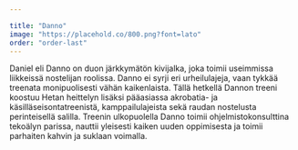 ```yaml
---

title: "Danno"
image: "https://placehold.co/800.png?font=lato"
order: "order-last"
---
```


Daniel eli Danno on duon järkkymätön kivijalka, joka toimii useimmissa liikkeissä nostelijan roolissa. Danno ei syrji eri urheilulajeja, vaan tykkää treenata monipuolisesti vähän kaikenlaista. Tällä hetkellä Dannon treeni koostuu Hetan heittelyn lisäksi pääasiassa akrobatia- ja käsilläseisontatreenistä, kamppailulajeista sekä raudan nostelusta perinteisellä salilla. Treenin ulkopuolella Danno toimii ohjelmistokonsulttina tekoälyn parissa, nauttii yleisesti kaiken uuden oppimisesta ja toimii parhaiten kahvin ja suklaan voimalla.

